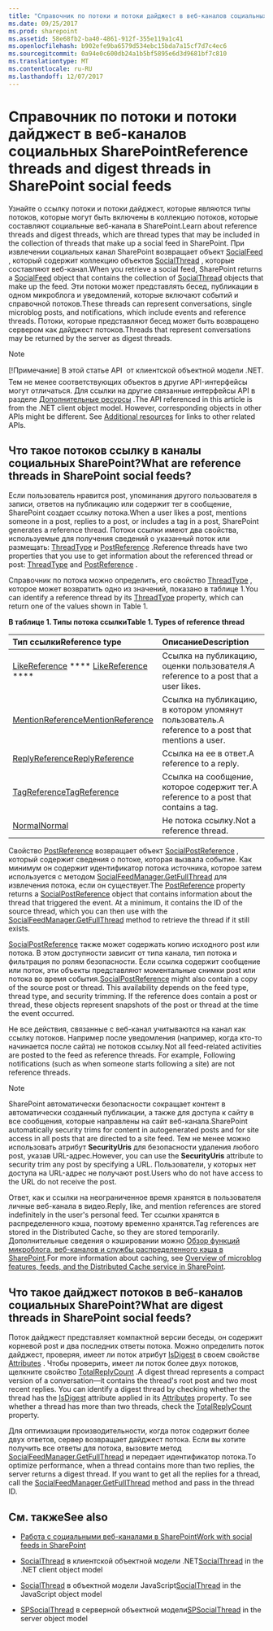 ```yaml
---
title: "Справочник по потоки и потоки дайджест в веб-каналов социальных SharePoint"
ms.date: 09/25/2017
ms.prod: sharepoint
ms.assetid: 58e68fb2-ba40-4861-912f-355e119a1c41
ms.openlocfilehash: b902efe9ba6579d534ebc15bda7a15cf7d7c4ec6
ms.sourcegitcommit: 0a94e0c600db24a1b5bf5895e6d3d9681bf7c810
ms.translationtype: MT
ms.contentlocale: ru-RU
ms.lasthandoff: 12/07/2017
---
```

# <a name="reference-threads-and-digest-threads-in-sharepoint-social-feeds"></a><span data-ttu-id="779ce-102">Справочник по потоки и потоки дайджест в веб-каналов социальных SharePoint</span><span class="sxs-lookup"><span data-stu-id="779ce-102">Reference threads and digest threads in SharePoint social feeds</span></span>
<span data-ttu-id="779ce-103">Узнайте о ссылку потоки и потоки дайджест, которые являются типы потоков, которые могут быть включены в коллекцию потоков, которые составляют социальные веб-канала в SharePoint.</span><span class="sxs-lookup"><span data-stu-id="779ce-103">Learn about reference threads and digest threads, which are thread types that may be included in the collection of threads that make up a social feed in SharePoint.</span></span>
<span data-ttu-id="779ce-104">При извлечении социальных канал SharePoint возвращает объект [SocialFeed](https://msdn.microsoft.com/library/Microsoft.SharePoint.Client.Social.SocialFeed.aspx) , который содержит коллекцию объектов [SocialThread](https://msdn.microsoft.com/library/Microsoft.SharePoint.Client.Social.SocialThread.aspx) , которые составляют веб-канал.</span><span class="sxs-lookup"><span data-stu-id="779ce-104">When you retrieve a social feed, SharePoint returns a  [SocialFeed](https://msdn.microsoft.com/library/Microsoft.SharePoint.Client.Social.SocialFeed.aspx) object that contains the collection of [SocialThread](https://msdn.microsoft.com/library/Microsoft.SharePoint.Client.Social.SocialThread.aspx) objects that make up the feed.</span></span> <span data-ttu-id="779ce-105">Эти потоки может представлять бесед, публикации в одном микроблога и уведомлений, которые включают событий и справочной потоков.</span><span class="sxs-lookup"><span data-stu-id="779ce-105">These threads can represent conversations, single microblog posts, and notifications, which include events and reference threads.</span></span> <span data-ttu-id="779ce-106">Потоки, которые представляют бесед может быть возвращено сервером как дайджест потоков.</span><span class="sxs-lookup"><span data-stu-id="779ce-106">Threads that represent conversations may be returned by the server as digest threads.</span></span>
  
> [!NOTE]
> <span data-ttu-id="779ce-p102">[!Примечание] В этой статье API  от клиентской объектной модели .NET. Тем не менее соответствующих объектов в другие API-интерфейсы могут отличаться. Для ссылки на другие связанные интерфейсы API в разделе  [Дополнительные ресурсы](#bk_addresources) .</span><span class="sxs-lookup"><span data-stu-id="779ce-p102">The API referenced in this article is from the .NET client object model. However, corresponding objects in other APIs might be different. See  [Additional resources](#bk_addresources) for links to other related APIs.</span></span>
  
    
    


## <a name="what-are-reference-threads-in-sharepoint-social-feeds"></a><span data-ttu-id="779ce-110">Что такое потоков ссылку в каналы социальных SharePoint?</span><span class="sxs-lookup"><span data-stu-id="779ce-110">What are reference threads in SharePoint social feeds?</span></span>
<span data-ttu-id="779ce-111"><a name="bk_whatAreRefThreads"> </a></span><span class="sxs-lookup"><span data-stu-id="779ce-111"></span></span>

<span data-ttu-id="779ce-112">Если пользователь нравится post, упоминания другого пользователя в записи, ответов на публикацию или содержит тег в сообщение, SharePoint создает ссылку потока.</span><span class="sxs-lookup"><span data-stu-id="779ce-112">When a user likes a post, mentions someone in a post, replies to a post, or includes a tag in a post, SharePoint generates a reference thread.</span></span> <span data-ttu-id="779ce-113">Потоки ссылки имеют два свойства, используемые для получения сведений о указанный поток или размещать: [ThreadType](https://msdn.microsoft.com/library/Microsoft.SharePoint.Client.Social.SocialThread.ThreadType.aspx) и [PostReference](https://msdn.microsoft.com/library/Microsoft.SharePoint.Client.Social.SocialThread.PostReference.aspx) .</span><span class="sxs-lookup"><span data-stu-id="779ce-113">Reference threads have two properties that you use to get information about the referenced thread or post:  [ThreadType](https://msdn.microsoft.com/library/Microsoft.SharePoint.Client.Social.SocialThread.ThreadType.aspx) and [PostReference](https://msdn.microsoft.com/library/Microsoft.SharePoint.Client.Social.SocialThread.PostReference.aspx) .</span></span>
  
    
    
<span data-ttu-id="779ce-114">Справочник по потока можно определить, его свойство  [ThreadType](https://msdn.microsoft.com/library/Microsoft.SharePoint.Client.Social.SocialThread.ThreadType.aspx) , которое может возвратить одно из значений, показано в таблице 1.</span><span class="sxs-lookup"><span data-stu-id="779ce-114">You can identify a reference thread by its  [ThreadType](https://msdn.microsoft.com/library/Microsoft.SharePoint.Client.Social.SocialThread.ThreadType.aspx) property, which can return one of the values shown in Table 1.</span></span>
  
    
    

<span data-ttu-id="779ce-115">**В таблице 1. Типы потока ссылки**</span><span class="sxs-lookup"><span data-stu-id="779ce-115">**Table 1. Types of reference thread**</span></span>


|<span data-ttu-id="779ce-116">**Тип ссылки**</span><span class="sxs-lookup"><span data-stu-id="779ce-116">**Reference type**</span></span>|<span data-ttu-id="779ce-117">**Описание**</span><span class="sxs-lookup"><span data-stu-id="779ce-117">**Description**</span></span>|
|:-----|:-----|
| <span data-ttu-id="779ce-118">[LikeReference](https://msdn.microsoft.com/library/Microsoft.SharePoint.Client.Social.SocialThreadType.LikeReference.aspx) **** </span><span class="sxs-lookup"><span data-stu-id="779ce-118">[LikeReference](https://msdn.microsoft.com/library/Microsoft.SharePoint.Client.Social.SocialThreadType.LikeReference.aspx) **** </span></span><br/> |<span data-ttu-id="779ce-119">Ссылка на публикацию, оценки пользователя.</span><span class="sxs-lookup"><span data-stu-id="779ce-119">A reference to a post that a user likes.</span></span>  <br/> |
| [<span data-ttu-id="779ce-120">MentionReference</span><span class="sxs-lookup"><span data-stu-id="779ce-120">MentionReference</span></span>](https://msdn.microsoft.com/library/Microsoft.SharePoint.Client.Social.SocialThreadType.MentionReference.aspx) <br/> |<span data-ttu-id="779ce-121">Ссылка на публикацию, в котором упомянут пользователь.</span><span class="sxs-lookup"><span data-stu-id="779ce-121">A reference to a post that mentions a user.</span></span>  <br/> |
| [<span data-ttu-id="779ce-122">ReplyReference</span><span class="sxs-lookup"><span data-stu-id="779ce-122">ReplyReference</span></span>](https://msdn.microsoft.com/library/Microsoft.SharePoint.Client.Social.SocialThreadType.ReplyReference.aspx) <br/> |<span data-ttu-id="779ce-123">Ссылка на ее в ответ.</span><span class="sxs-lookup"><span data-stu-id="779ce-123">A reference to a reply.</span></span>  <br/> |
| [<span data-ttu-id="779ce-124">TagReference</span><span class="sxs-lookup"><span data-stu-id="779ce-124">TagReference</span></span>](https://msdn.microsoft.com/library/Microsoft.SharePoint.Client.Social.SocialThreadType.TagReference.aspx) <br/> |<span data-ttu-id="779ce-125">Ссылка на сообщение, которое содержит тег.</span><span class="sxs-lookup"><span data-stu-id="779ce-125">A reference to a post that contains a tag.</span></span>  <br/> |
| [<span data-ttu-id="779ce-126">Normal</span><span class="sxs-lookup"><span data-stu-id="779ce-126">Normal</span></span>](https://msdn.microsoft.com/library/Microsoft.SharePoint.Client.Social.SocialThreadType.Normal.aspx) <br/> |<span data-ttu-id="779ce-127">Не потока ссылку.</span><span class="sxs-lookup"><span data-stu-id="779ce-127">Not a reference thread.</span></span>  <br/> |
   
<span data-ttu-id="779ce-p104">Свойство  [PostReference](https://msdn.microsoft.com/library/Microsoft.SharePoint.Client.Social.SocialThread.PostReference.aspx) возвращает объект [SocialPostReference](https://msdn.microsoft.com/library/Microsoft.SharePoint.Client.Social.SocialPostReference.aspx) , который содержит сведения о потоке, которая вызвала событие. Как минимум он содержит идентификатор потока источника, которое затем используется с методом [SocialFeedManager.GetFullThread](https://msdn.microsoft.com/library/Microsoft.SharePoint.Client.Social.SocialFeedManager.GetFullThread.aspx) для извлечения потока, если он существует.</span><span class="sxs-lookup"><span data-stu-id="779ce-p104">The  [PostReference](https://msdn.microsoft.com/library/Microsoft.SharePoint.Client.Social.SocialThread.PostReference.aspx) property returns a [SocialPostReference](https://msdn.microsoft.com/library/Microsoft.SharePoint.Client.Social.SocialPostReference.aspx) object that contains information about the thread that triggered the event. At a minimum, it contains the ID of the source thread, which you can then use with the [SocialFeedManager.GetFullThread](https://msdn.microsoft.com/library/Microsoft.SharePoint.Client.Social.SocialFeedManager.GetFullThread.aspx) method to retrieve the thread if it still exists.</span></span>
  
    
    
 <span data-ttu-id="779ce-p105">[SocialPostReference](https://msdn.microsoft.com/library/Microsoft.SharePoint.Client.Social.SocialPostReference.aspx) также может содержать копию исходного post или потока. В этом доступности зависит от типа канала, тип потока и фильтрация по ролям безопасности. Если ссылка содержит сообщение или поток, эти объекты представляют моментальные снимки post или потока во время события.</span><span class="sxs-lookup"><span data-stu-id="779ce-p105">[SocialPostReference](https://msdn.microsoft.com/library/Microsoft.SharePoint.Client.Social.SocialPostReference.aspx) might also contain a copy of the source post or thread. This availability depends on the feed type, thread type, and security trimming. If the reference does contain a post or thread, these objects represent snapshots of the post or thread at the time the event occurred.</span></span>
  
    
    
<span data-ttu-id="779ce-p106">Не все действия, связанные с веб-канал учитываются на канал как ссылку потоков. Например после уведомления (например, когда кто-то начинается после сайта) не потоков ссылку.</span><span class="sxs-lookup"><span data-stu-id="779ce-p106">Not all feed-related activities are posted to the feed as reference threads. For example, Following notifications (such as when someone starts following a site) are not reference threads.</span></span>
  
> [!NOTE]
> <span data-ttu-id="779ce-135">SharePoint автоматически безопасности сокращает контент в автоматически созданный публикации, а также для доступа к сайту в все сообщения, которые направлены на сайт веб-канала.</span><span class="sxs-lookup"><span data-stu-id="779ce-135">SharePoint automatically security trims for content in autogenerated posts and for site access in all posts that are directed to a site feed.</span></span> <span data-ttu-id="779ce-136">Тем не менее можно использовать атрибут **SecurityUris** для безопасности удаления любого post, указав URL-адрес.</span><span class="sxs-lookup"><span data-stu-id="779ce-136">However, you can use the **SecurityUris** attribute to security trim any post by specifying a URL.</span></span> <span data-ttu-id="779ce-137">Пользователи, у которых нет доступа на URL-адрес не получают post.</span><span class="sxs-lookup"><span data-stu-id="779ce-137">Users who do not have access to the URL do not receive the post.</span></span>
  
    
    

<span data-ttu-id="779ce-138">Ответ, как и ссылки на неограниченное время хранятся в пользователя личные веб-канала в видео.</span><span class="sxs-lookup"><span data-stu-id="779ce-138">Reply, like, and mention references are stored indefinitely in the user's personal feed.</span></span> <span data-ttu-id="779ce-139">Тег ссылки хранятся в распределенного кэша, поэтому временно хранятся.</span><span class="sxs-lookup"><span data-stu-id="779ce-139">Tag references are stored in the Distributed Cache, so they are stored temporarily.</span></span> <span data-ttu-id="779ce-140">Дополнительные сведения о кэшировании можно [Обзор функций микроблога, веб-каналов и службы распределенного кэша в SharePoint](http://technet.microsoft.com/en-us/library/jj219700%28v=office.15%29.aspx#cache).</span><span class="sxs-lookup"><span data-stu-id="779ce-140">For more information about caching, see  [Overview of microblog features, feeds, and the Distributed Cache service in SharePoint](http://technet.microsoft.com/en-us/library/jj219700%28v=office.15%29.aspx#cache).</span></span>
  
    
    

## <a name="what-are-digest-threads-in-sharepoint-social-feeds"></a><span data-ttu-id="779ce-141">Что такое дайджест потоков в веб-каналов социальных SharePoint?</span><span class="sxs-lookup"><span data-stu-id="779ce-141">What are digest threads in SharePoint social feeds?</span></span>
<span data-ttu-id="779ce-142"><a name="bk_whatAreDigests"> </a></span><span class="sxs-lookup"><span data-stu-id="779ce-142"></span></span>

<span data-ttu-id="779ce-p109">Поток дайджест представляет компактной версии беседы, он содержит корневой post и два последних ответы потока. Можно определить поток дайджест, проверяя, имеет ли поток атрибут  [IsDigest](https://msdn.microsoft.com/library/Microsoft.SharePoint.Client.Social.SocialThreadAttributes.IsDigest.aspx) в своем свойстве [Attributes](https://msdn.microsoft.com/library/Microsoft.SharePoint.Client.Social.SocialThread.Attributes.aspx) . Чтобы проверить, имеет ли поток более двух потоков, щелкните свойство [TotalReplyCount](https://msdn.microsoft.com/library/Microsoft.SharePoint.Client.Social.SocialThread.TotalReplyCount.aspx) .</span><span class="sxs-lookup"><span data-stu-id="779ce-p109">A digest thread represents a compact version of a conversation—it contains the thread's root post and two most recent replies. You can identify a digest thread by checking whether the thread has the  [IsDigest](https://msdn.microsoft.com/library/Microsoft.SharePoint.Client.Social.SocialThreadAttributes.IsDigest.aspx) attribute applied in its [Attributes](https://msdn.microsoft.com/library/Microsoft.SharePoint.Client.Social.SocialThread.Attributes.aspx) property. To see whether a thread has more than two threads, check the [TotalReplyCount](https://msdn.microsoft.com/library/Microsoft.SharePoint.Client.Social.SocialThread.TotalReplyCount.aspx) property.</span></span>
  
    
    
<span data-ttu-id="779ce-p110">Для оптимизации производительности, когда поток содержит более двух ответов, сервер возвращает дайджест потока. Если вы хотите получить все ответы для потока, вызовите метод  [SocialFeedManager.GetFullThread](https://msdn.microsoft.com/library/Microsoft.SharePoint.Client.Social.SocialFeedManager.GetFullThread.aspx) и передает идентификатор потока.</span><span class="sxs-lookup"><span data-stu-id="779ce-p110">To optimize performance, when a thread contains more than two replies, the server returns a digest thread. If you want to get all the replies for a thread, call the  [SocialFeedManager.GetFullThread](https://msdn.microsoft.com/library/Microsoft.SharePoint.Client.Social.SocialFeedManager.GetFullThread.aspx) method and pass in the thread ID.</span></span>
  
    
    

## <a name="see-also"></a><span data-ttu-id="779ce-148">См. также</span><span class="sxs-lookup"><span data-stu-id="779ce-148">See also</span></span>
<span data-ttu-id="779ce-149"><a name="bk_addresources"> </a></span><span class="sxs-lookup"><span data-stu-id="779ce-149"></span></span>


-  [<span data-ttu-id="779ce-150">Работа с социальными веб-каналами в SharePoint</span><span class="sxs-lookup"><span data-stu-id="779ce-150">Work with social feeds in SharePoint</span></span>](work-with-social-feeds-in-sharepoint.md)
    
  
-  <span data-ttu-id="779ce-151">[SocialThread](https://msdn.microsoft.com/library/Microsoft.SharePoint.Client.Social.SocialThread.aspx) в клиентской объектной модели .NET</span><span class="sxs-lookup"><span data-stu-id="779ce-151">[SocialThread](https://msdn.microsoft.com/library/Microsoft.SharePoint.Client.Social.SocialThread.aspx) in the .NET client object model</span></span>
    
  
-  <span data-ttu-id="779ce-152">[SocialThread](http://msdn.microsoft.com/library/46aa4beb-d708-f20e-471e-626c8a7efab7%28Office.15%29.aspx) в объектной модели JavaScript</span><span class="sxs-lookup"><span data-stu-id="779ce-152">[SocialThread](http://msdn.microsoft.com/library/46aa4beb-d708-f20e-471e-626c8a7efab7%28Office.15%29.aspx) in the JavaScript object model</span></span>
    
  
-  <span data-ttu-id="779ce-153">[SPSocialThread](https://msdn.microsoft.com/library/Microsoft.Office.Server.Social.SPSocialThread.aspx) в серверной объектной модели</span><span class="sxs-lookup"><span data-stu-id="779ce-153">[SPSocialThread](https://msdn.microsoft.com/library/Microsoft.Office.Server.Social.SPSocialThread.aspx) in the server object model</span></span>
    
  

